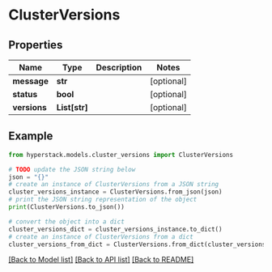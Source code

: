 # ClusterVersions


## Properties

Name | Type | Description | Notes
------------ | ------------- | ------------- | -------------
**message** | **str** |  | [optional] 
**status** | **bool** |  | [optional] 
**versions** | **List[str]** |  | [optional] 

## Example

```python
from hyperstack.models.cluster_versions import ClusterVersions

# TODO update the JSON string below
json = "{}"
# create an instance of ClusterVersions from a JSON string
cluster_versions_instance = ClusterVersions.from_json(json)
# print the JSON string representation of the object
print(ClusterVersions.to_json())

# convert the object into a dict
cluster_versions_dict = cluster_versions_instance.to_dict()
# create an instance of ClusterVersions from a dict
cluster_versions_from_dict = ClusterVersions.from_dict(cluster_versions_dict)
```
[[Back to Model list]](../README.md#documentation-for-models) [[Back to API list]](../README.md#documentation-for-api-endpoints) [[Back to README]](../README.md)


